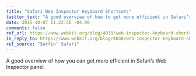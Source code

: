 ```yaml
---
title: "Safari Web Inspector Keyboard Shortcuts"
twitter_text: "A good overview of how to get more efficient in Safari’s Web Inspector panel."
date: 2015-10-07 11:23:56 -04:00
comments: false
ref_url: https://www.webkit.org/blog/4038/web-inspector-keyboard-shortcuts/
in_reply_to: https://www.webkit.org/blog/4038/web-inspector-keyboard-shortcuts/
ref_source: "Surfin’ Safari"
---
```


A good overview of how you can get more efficient in Safari’s Web Inspector panel.